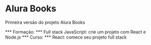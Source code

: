# Alura Books
Primeira versão do projeto Alura Books

*** Formação:  *** Full stack JavaScript: crie um projeto com React e Node.js
*** Curso:  *** React: comece seu projeto full stack